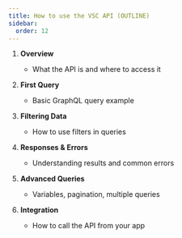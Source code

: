 ```yaml
---
title: How to use the VSC API (OUTLINE)
sidebar:
  order: 12
---
```



1. **Overview**  
   - What the API is and where to access it

2. **First Query**  
   - Basic GraphQL query example

3. **Filtering Data**  
   - How to use filters in queries

4. **Responses & Errors**  
   - Understanding results and common errors

5. **Advanced Queries**  
   - Variables, pagination, multiple queries

6. **Integration**  
   - How to call the API from your app

